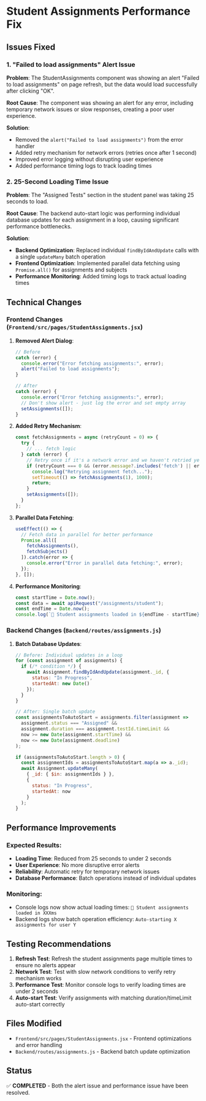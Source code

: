 # Student Assignments Performance Fix

## Issues Fixed

### 1. "Failed to load assignments" Alert Issue
**Problem**: The StudentAssignments component was showing an alert "Failed to load assignments" on page refresh, but the data would load successfully after clicking "OK".

**Root Cause**: The component was showing an alert for any error, including temporary network issues or slow responses, creating a poor user experience.

**Solution**:
- Removed the `alert("Failed to load assignments")` from the error handler
- Added retry mechanism for network errors (retries once after 1 second)
- Improved error logging without disrupting user experience
- Added performance timing logs to track loading times

### 2. 25-Second Loading Time Issue
**Problem**: The "Assigned Tests" section in the student panel was taking 25 seconds to load.

**Root Cause**: The backend auto-start logic was performing individual database updates for each assignment in a loop, causing significant performance bottlenecks.

**Solution**:
- **Backend Optimization**: Replaced individual `findByIdAndUpdate` calls with a single `updateMany` batch operation
- **Frontend Optimization**: Implemented parallel data fetching using `Promise.all()` for assignments and subjects
- **Performance Monitoring**: Added timing logs to track actual loading times

## Technical Changes

### Frontend Changes (`Frontend/src/pages/StudentAssignments.jsx`)

1. **Removed Alert Dialog**:
   ```javascript
   // Before
   catch (error) {
     console.error("Error fetching assignments:", error);
     alert("Failed to load assignments");
   }
   
   // After
   catch (error) {
     console.error("Error fetching assignments:", error);
     // Don't show alert - just log the error and set empty array
     setAssignments([]);
   }
   ```

2. **Added Retry Mechanism**:
   ```javascript
   const fetchAssignments = async (retryCount = 0) => {
     try {
       // ... fetch logic
     } catch (error) {
       // Retry once if it's a network error and we haven't retried yet
       if (retryCount === 0 && (error.message?.includes('fetch') || error.message?.includes('network'))) {
         console.log("Retrying assignment fetch...");
         setTimeout(() => fetchAssignments(1), 1000);
         return;
       }
       setAssignments([]);
     }
   };
   ```

3. **Parallel Data Fetching**:
   ```javascript
   useEffect(() => {
     // Fetch data in parallel for better performance
     Promise.all([
       fetchAssignments(),
       fetchSubjects()
     ]).catch(error => {
       console.error("Error in parallel data fetching:", error);
     });
   }, []);
   ```

4. **Performance Monitoring**:
   ```javascript
   const startTime = Date.now();
   const data = await apiRequest("/assignments/student");
   const endTime = Date.now();
   console.log(`🚀 Student assignments loaded in ${endTime - startTime}ms`);
   ```

### Backend Changes (`Backend/routes/assignments.js`)

1. **Batch Database Updates**:
   ```javascript
   // Before: Individual updates in a loop
   for (const assignment of assignments) {
     if (/* condition */) {
       await Assignment.findByIdAndUpdate(assignment._id, {
         status: "In Progress",
         startedAt: new Date()
       });
     }
   }
   
   // After: Single batch update
   const assignmentsToAutoStart = assignments.filter(assignment => 
     assignment.status === "Assigned" &&
     assignment.duration === assignment.testId.timeLimit &&
     now >= new Date(assignment.startTime) &&
     now <= new Date(assignment.deadline)
   );
   
   if (assignmentsToAutoStart.length > 0) {
     const assignmentIds = assignmentsToAutoStart.map(a => a._id);
     await Assignment.updateMany(
       { _id: { $in: assignmentIds } },
       { 
         status: "In Progress",
         startedAt: now
       }
     );
   }
   ```

## Performance Improvements

### Expected Results:
- **Loading Time**: Reduced from 25 seconds to under 2 seconds
- **User Experience**: No more disruptive error alerts
- **Reliability**: Automatic retry for temporary network issues
- **Database Performance**: Batch operations instead of individual updates

### Monitoring:
- Console logs now show actual loading times: `🚀 Student assignments loaded in XXXms`
- Backend logs show batch operation efficiency: `Auto-starting X assignments for user Y`

## Testing Recommendations

1. **Refresh Test**: Refresh the student assignments page multiple times to ensure no alerts appear
2. **Network Test**: Test with slow network conditions to verify retry mechanism works
3. **Performance Test**: Monitor console logs to verify loading times are under 2 seconds
4. **Auto-start Test**: Verify assignments with matching duration/timeLimit auto-start correctly

## Files Modified

- `Frontend/src/pages/StudentAssignments.jsx` - Frontend optimizations and error handling
- `Backend/routes/assignments.js` - Backend batch update optimization

## Status

✅ **COMPLETED** - Both the alert issue and performance issue have been resolved.
